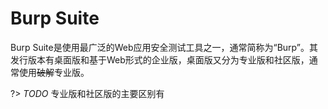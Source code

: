 # Burp Suite
Burp Suite是使用最广泛的Web应用安全测试工具之一，通常简称为“Burp”。其发行版本有桌面版和基于Web形式的企业版，桌面版又分为专业版和社区版，通常使用~~破解~~专业版。

?> *TODO* 专业版和社区版的主要区别有